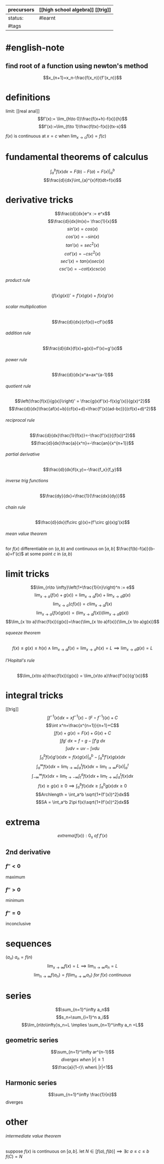 | precursors | [[high school algebra]] [[trig]] |
| ---------- | -------------------------------- |
| status:    | #learnt                          |
| #tags      |                                  |

# #english-note

## find root of a function using newton's method
$$x_{n+1}=x_n-\frac{f(x_n)}{f'(x_n)}$$
# definitions
limit: [[real anal]]
$$f'(x):= \lim_{h\to 0}\frac{f(x+h)-f(x)}{h}$$
$$f'(x):=\lim_{t\to 1}\frac{f(tx)-f(x)}{tx-x}$$

$f(x)$ is continuous at $x=c$ when $\lim_{x\to c}f(x)=f(c)$
# fundamental theorems of calculus
$$\int_{a}^{b}f(x)dx=F(b)-F(a) = F(x)|_{a}^{b}$$
$$\frac{d}{dx}\int_{a}^{x}f(t)dt=f(x)$$

# derivative tricks
$$\frac{d}{dx}e^x := e^x$$
$$\frac{d}{dx}ln(x)= \frac{1}{x}$$
$$sin'(x)=cos(x)$$
$$cos'(x)=-sin(x)$$
$$tan'(x)=sec^2(x)$$
$$cot'(x)=-csc^2(x)$$
$$sec'(x)=tan(x)sec(x)$$
$$csc'(x)=-cot(x)csc(x)$$
###### product rule
$$(f(x)g(x))'=f'(x)g(x)+f(x)g'(x)$$
###### scalar multiplication
$$\frac{d}{dx}(cf(x))=cf'(x)$$
###### addition rule
$$\frac{d}{dx}(f(x)+g(x))=f'(x)+g'(x)$$
###### power rule
$$\frac{d}{dx}x^a=ax^{a-1}$$

###### quotient rule
$$\left(\frac{f(x)}{g(x)}\right)' = \frac{g(x)f'(x)-f(x)g'(x)}{g(x)^2}$$
$$\frac{d}{dx}\frac{af(x)+b}{cf(x)+d}=\frac{f'(x)(ad-bc)}{(cf(x)+d)^2}$$
###### reciprocal rule
$$\frac{d}{dx}\frac{1}{f(x)}=-\frac{f'(x)}{(f(x))^2}$$
$$\frac{d}{dx}\frac{a}{x^n}=-\frac{an}{x^{n+1}}$$
###### partial derivative
$$\frac{d}{dx}f(x,y)=-\frac{f_x}{f_y}$$
###### inverse trig functions
$$\frac{dy}{dx}=\frac{1}{\frac{dx}{dy}}$$
###### chain rule
$$\frac{d}{dx}(f\circ g)(x)=(f'\circ g)(x)g'(x)$$
###### mean value theorem
for $f(x)$ differentiable on $(a,b)$ and continuous on $[a,b]$ $\frac{f(b)-f(a)}{b-a}=f'(c)$ at some point $c$ in $(a,b)$



# limit tricks
$$\lim_{n\to \infty}\left(1+\frac{1}{n}\right)^n := e$$
$$\lim_{x\to a}(f(x)+g(x))=\lim_{x\to a}f(x)+\lim_{x\to a}g(x)$$
$$\lim_{x\to a}(cf(x))=c\lim_{x\to a}f(x)$$
$$\lim_{x\to a}(f(x)g(x))=(\lim_{x\to a}f(x))(\lim_{x\to a}g(x))$$
$$\lim_{x \to a}\frac{f(x)}{g(x)}=\frac{\lim_{x \to a}f(x)}{\lim_{x \to a}g(x)}$$
###### squeeze theorem 
$$f(x)\le g(x)\le h(x) \land \lim_{x\to a}f(x) = \lim_{x\to a}h(x)=L \implies \lim_{x\to a}g(x)=L$$

###### l'Hopital's rule
$$\lim_{x\to a}\frac{f(x)}{g(x)} = \lim_{x\to a}\frac{f'(x)}{g'(x)}$$


# integral tricks
[[trig]]
$$\int f^{-1}(x)dx=xf^{-1}(x)-(F\circ f^{-1})(x)+C$$
$$\int x^n=\frac{x^{n+1}}{n+1}+C$$
$$\int f(x)+g(x)=F(x)+G(x)+C$$
$$\int fg'\ dx = f\circ g - \int f'g\ dx$$
$$\int udv = uv - \int vdu$$
$$\int_a^b f(x)g'(x)dx = f(x)g(x)|_a^b - \int_a^b f'(x)g(x)dx$$
$$\int_a^\infty f(x) dx = \lim_{t\to\infty}\int_a^tf(x)dx = \lim_{t\to\infty} F(x)|_a^t$$
$$\int_{-\infty}^\infty f(x)dx = \lim_{t\to -\infty}\int_t^af(x)dx + \lim_{t\to\infty}\int_a^tf(x)dx $$
$$f(x)\ge g(x)\ge 0 \implies \int_a^b f(x)dx \ge \int_a^bg(x)dx \ge 0$$
$$Archlength = \int_a^b \sqrt{1+(f'(x))^2}dx$$
$$SA = \int_a^b 2\pi f(x)\sqrt{1+(f'(x))^2}dx$$
# extrema
$$extrema(f(x)): 0_s\ of\ f'(x)$$
## 2nd derivative
### $f'' < 0$
maximum
### $f'' > 0$ 
minimum
### $f'' = 0$
inconclusive

# sequences
$(a_n)$
$a_n = f(n)$
$$\lim_{x\to\infty}f(x)=L\implies \lim_{n\to\infty} a_n = L$$
$$\lim_{n\to\infty}f(a_n)=f(\lim_{n\to\infty}a_n)\ for\ f(x)\ continuous $$
# series
$$\sum_{n=1}^\infty a_n$$
$$s_n=\sum_{i=1}^n a_i$$
$$\lim_{n\to\infty}s_n=L \implies \sum_{n=1}^\infty a_n =L$$
## geometric series

$$\sum_{n=1}^\infty ar^{n-1}$$
$$diverges\ when\ |r|\ge 1$$
$$\frac{a}{1-r}\ when\ |r|<1$$
## Harmonic series
$$\sum_{n=1}^\infty \frac{1}{n}$$
diverges

# other
###### intermediate value theorem
suppose $f(x)$ is continuous on $[a,b]$. let $N \in [f(a),f(b)] \implies \exists c$ $a\le c\le b$ $f(C)=N$ 
